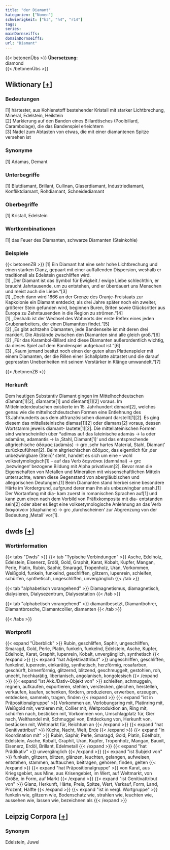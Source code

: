 ```yaml
---
title: "der Diamant"
kategorien: ["Nomen"]
schwierigkeit: ["k3", "h4", "r14"]
tags:
series:
mainDornseiffs:
domainDornseiffs:
url: "Diamant"
---
```


{{< betonenÜbs >}}
**Übersetzung:**  
diamond  
{{< /betonenÜbs >}}

## Wiktionary [[+](https://de.wiktionary.org/wiki/Diamant)]

### Bedeutungen
[1] härtester, aus Kohlenstoff bestehender Kristall mit starker Lichtbrechung, Mineral, Edelstein, Heilstein  
[2] Markierung auf den Banden eines Billardtisches (Poolbillard, Carambolage), die das Bandenspiel erleichtern  
[3] Nadel zum Abtasten von etwas, die mit einer diamantenen Spitze versehen ist  

### Synonyme
[1] Adamas, Demant  

### Unterbegriffe
[1] Blutdiamant, Brillant, Cullinan, Glaserdiamant, Industriediamant, Konfliktdiamant, Rohdiamant, Schneidediamant  

### Oberbegriffe
[1] Kristall, Edelstein  

### Wortkombinationen
[1] das Feuer des Diamanten, schwarze Diamanten (Steinkohle)  

### Beispiele
{{< betonenZB >}}
[1] Ein Diamant hat eine sehr hohe Lichtbrechung und einen starken Glanz, gepaart mit einer auffallenden Dispersion, weshalb er traditionell als Edelstein geschliffen wird.  
[1] „Der Diamant ist das Symbol für Ewigkeit / ewige Liebe schlechthin, er braucht Jahrtausende, um zu entstehen, und er überdauert uns Menschen und meist auch die Liebe.“[3]  
[1] „Doch dann wird 1866 an der Grenze des Oranje-Freistaats zur Kapkolonie ein Diamant entdeckt; als drei Jahre später noch ein zweiter, größerer Stein gefunden wird, beginnen Buren, Briten sowie Glücksritter aus Europa zu Zehntausenden in die Region zu strömen.“[4]  
[1] „Deshalb ist der Wechsel des Wohnorts der erste Reflex eines jeden Grubenarbeiters, der einen Diamantten findet.“[5]  
[2] „Es gibt achtzehn Diamanten, jede Bandenseite ist mit deren drei markiert. Die Abstände zwischen den Diamanten sind alle gleich groß.“[6]  
[2] „Für das Karambol-Billard sind diese Diamanten außerordentlich wichtig, da dieses Spiel auf dem Bandenspiel aufgebaut ist.“[6]  
[3] „Kaum jemand besitzt noch einen der guten alten Plattenspieler mit einem Diamanten, der die Rillen einer Schallplatte abtastet und die darauf gepressten Unebenheiten mit seinem Verstärker in Klänge umwandelt.“[7]  

{{< /betonenZB >}}
### Herkunft
Dem heutigen Substantiv Diamant gingen im Mittelhochdeutschen dīamant[1][2], dīamante[1] und dīemant[1][2] voraus. Im Mittelniederdeutschen existierte im 15. Jahrhundert dēmant[2], welches genau wie die mittelhochdeutschen Formen eine Entlehnung des 13.Jahrhunderts aus dem altfranzösischen diamant darstellt[1][2]. Es ging diesem das mittellateinische diamas[1][2] oder diamans[2] voraus, dessen Wortstamm jeweils diamant- lautete[1][2]. Die mittellateinischen Formen sind wahrscheinlich über *adimas auf das lateinische adamās → la oder adamāns, adamantis → la ‚Stahl, Diamant[1]‘ und das entsprechende altgriechische ἀδάμας (adámās) → grc ‚sehr hartes Material, Stahl, Diamant‘ zurückzuführen[2]. Beim altgriechischen ἀδάμας, das eigentlich für ‚der unbezwingbare (Stein)‘ steht, handelt es sich um eine – wohl volksetymologisch[1] – auf das Verb δαμνάναι (damnánai) → grc ‚bezwingen‘ bezogene Bildung mit Alpha privativum[2]. Bevor man die Eigenschaften von Metallen und Mineralien mit wissenschaftlichen Mitteln untersuchte, waren diese Gegenstand von abergläubischen und allegorischen Deutungen.[1] Beim Diamanten stand hierbei seine besondere Härte im Vordergrund, aufgrund derer man ihn als unbezwingbar ansah.[1] Der Wortanfang mit dia- kam zuerst in romanischen Sprachen auf[1] und kann zum einen nach dem Vorbild von Präfixkomposita mit dia- entstanden sein[2] oder aber es liegt eine volksetymologische Anlehnung an das Verb διαφαίνειν (diaphaínein) → grc ‚durchscheinen‘ zur Abgrenzung von der Bedeutung ‚Metall‘ vor[1].  



## dwds [[+](https://www.dwds.de/wb/Diamant)]

### Wortinformation
{{< tabs "Dwds" >}}
{{< tab "Typische Verbindungen" >}}
Asche, Edelholz, Edelstein, Eisenerz, Erdöl, Gold, Graphit, Karat, Kobalt, Kupfer, Mangan, Perle, Platin, Rubin, Saphir, Smaragd, Tropenholz, Uran, Vorkommen, Weißgold, funkeln, funkelnd, geschliffen, glitzern, lupenrein, schleifen, schürfen, synthetisch, ungeschliffen, unvergänglich
{{< /tab >}}

{{< tab "alphabetisch vorangehend" >}}
Diamagnetismus, diamagnetisch, dialysieren, Dialysezentrum, Dialysestation
{{< /tab >}}

{{< tab "alphabetisch vorangehend" >}}
diamantbesetzt, Diamantbohrer, Diamantbrosche, Diamantcollier, diamanten
{{< /tab >}}

{{< /tabs >}}

### Wortprofil
{{< expand "Überblick" >}} Rubin, geschliffen, Saphir, ungeschliffen, Smaragd, Gold, Perle, Platin, funkeln, funkelnd, Edelstein, Asche, Kupfer, Edelholz, Karat, Graphit, lupenrein, Kobalt, unvergänglich, synthetisch {{< /expand >}}
{{< expand "hat Adjektivattribut" >}} ungeschliffen, geschliffen, funkelnd, lupenrein, einkarätig, synthetisch, herzförmig, rosafarben, geschürft, birnenförmig, glitzernd, blitzend, geschmuggelt, gestohlen, roh, unecht, hochkarätig, liberianisch, angolanisch, kongolesisch {{< /expand >}}
{{< expand "ist Akk./Dativ-Objekt von" >}} schleifen, schmuggeln, regnen, aufkaufen, exportieren, stehlen, verstecken, gleichen, herstellen, verkaufen, kaufen, schenken, fördern, produzieren, erwerben, erzeugen, entdecken, sammeln, tragen, finden {{< /expand >}}
{{< expand "ist in Präpositionalgruppe" >}} Vorkommen an, Verlobungsring mit, Platinring mit, Weißgold mit, verzieren mit, Collier mit, Weltproduktion an, Ring mit, schürfen nach, besticken mit, Vorkommen von, Umschlagplatz für, Gier nach, Welthandel mit, Schmuggel von, Entdeckung von, Herkunft von, bestücken mit, Weltmarkt für, Reichtum an {{< /expand >}}
{{< expand "hat Genitivattribut" >}} Küche, Nacht, Welt, Erde {{< /expand >}}
{{< expand "in Koordination mit" >}} Rubin, Saphir, Perle, Smaragd, Gold, Platin, Edelholz, Edelstein, Asche, Kobalt, Graphit, Uran, Kupfer, Tropenholz, Mangan, Bauxit, Eisenerz, Erdöl, Brillant, Edelmetall {{< /expand >}}
{{< expand "hat Prädikativ" >}} unvergänglich {{< /expand >}}
{{< expand "ist Subjekt von" >}} funkeln, glitzern, blitzen, glänzen, leuchten, gelangen, aufweisen, entstehen, stammen, auftauchen, beitragen, gehören, finden, gelten {{< /expand >}}
{{< expand "hat Präpositionalgruppe" >}} von Karat, aus Kriegsgebiet, aus Mine, aus Krisengebiet, im Wert, auf Weltmarkt, von Größe, in Form, auf Markt {{< /expand >}}
{{< expand "ist Genitivattribut von" >}} Glanz, Herkunft, Härte, Preis, Spitze, Wert, Verkauf, Form, Land, Prozent, Hälfte {{< /expand >}}
{{< expand "ist in vergl. Wortgruppe" >}} funkeln wie, glitzern wie, Bodenschatz wie, strahlen wie, leuchten wie, aussehen wie, lassen wie, bezeichnen als {{< /expand >}}

## Leipzig Corpora [[+](https://corpora.uni-leipzig.de/en/res?word=Diamant&corpusId=deu_newscrawl-public_2018)]


### Synonym
Edelstein, Juwel

